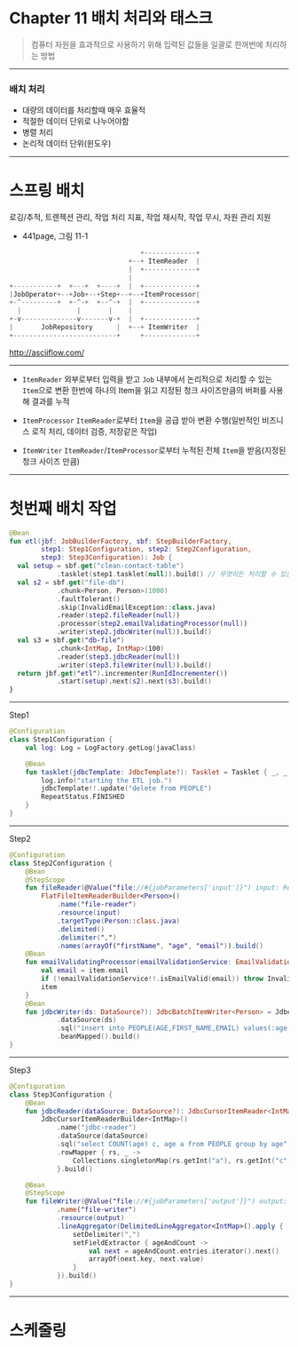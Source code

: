 <!-- $size: 16:9 -->

# Chapter 11 배치 처리와 태스크
> 컴퓨터 자원을 효과적으로 사용하기 위해 입력된 값들을 일괄로 한꺼번에 처리하는 방법


---

### 배치 처리

- 대량의 데이터를 처리할때 매우 효율적
- 적절한 데이터 단위로 나누어야함
- 병렬 처리
- 논리적 데이터 단위(윈도우)

---

# 스프링 배치

로깅/추적, 트랜젝션 관리, 작업 처리 지표, 작업 재시작, 작업 무시, 자원 관리 지원

* 441page, 그림 11-1

```js
                                 +-------------+
                              +--+ ItemReader  |
                              |  +-------------+
                              |
+-----------+  +---+  +----+  |  +-------------+
|JobOperator+--+Job+--+Step+--+--+ItemProcessor|
+-^---------+  +-^-+  +--^-+  |  +-------------+
  |              |       |    |
+-v--------------v-------v-+  |  +-------------+
|       JobRepository      |  +--+ ItemWriter  |
+--------------------------+     +-------------+

```
http://asciiflow.com/

---

- `ItemReader`
  외부로부터 입력을 받고 `Job` 내부에서 논리적으로 처리할 수 있는 `Item`으로 변환
  한번에 하나의 Item을 읽고 지정된 청크 사이즈만큼의 버퍼를 사용해 결과를 누적

- `ItemProcessor`
  `ItemReader`로부터 `Item`을 공급 받아 변환 수행(일반적인 비즈니스 로직 처리, 데이터 검증, 저장같은 작업)

- `ItemWriter`
  `ItemReader`/`ItemProcessor`로부터 누적된 전체 `Item`을 받음(지정된 청크 사이즈 만큼)

---

# 첫번째 배치 작업

```kotlin
@Bean
fun etl(jbf: JobBuilderFactory, sbf: StepBuilderFactory, 
        step1: Step1Configuration, step2: Step2Configuration, 
        step3: Step3Configuration): Job {
  val setup = sbf.get("clean-contact-table")
            .tasklet(step1.tasklet(null)).build() // 무엇이든 처리할 수 있는 형식이 자유로윤 태스크릿 콜백 사용
  val s2 = sbf.get("file-db")
            .chunk<Person, Person>(1000)
            .faultTolerant()
            .skip(InvalidEmailException::class.java)
            .reader(step2.fileReader(null))
            .processor(step2.emailValidatingProcessor(null))
            .writer(step2.jdbcWriter(null)).build()
  val s3 = sbf.get("db-file")
            .chunk<IntMap, IntMap>(100)
            .reader(step3.jdbcReader(null))
            .writer(step3.fileWriter(null)).build()
  return jbf.get("etl").incrementer(RunIdIncrementer())
            .start(setup).next(s2).next(s3).build()
}
```

--- 

Step1

```kotlin
@Configuration
class Step1Configuration {
    val log: Log = LogFactory.getLog(javaClass)

    @Bean
    fun tasklet(jdbcTemplate: JdbcTemplate?): Tasklet = Tasklet { _, _ ->
        log.info("starting the ETL job.")
        jdbcTemplate!!.update("delete from PEOPLE")
        RepeatStatus.FINISHED
    }
}
```

---

Step2 

```kotlin
@Configuration
class Step2Configuration {
    @Bean
    @StepScope
    fun fileReader(@Value("file://#{jobParameters['input']}") input: Resource?): FlatFileItemReader<Person> = 
    	FlatFileItemReaderBuilder<Person>()
            .name("file-reader")
            .resource(input)
            .targetType(Person::class.java)
            .delimited()
            .delimiter(",")
            .names(arrayOf("firstName", "age", "email")).build()
    @Bean
    fun emailValidatingProcessor(emailValidationService: EmailValidationService?): ItemProcessor<Person, Person> = ItemProcessor { item ->
        val email = item.email
        if (!emailValidationService!!.isEmailValid(email)) throw InvalidEmailException(email)
        item
    }
    @Bean
    fun jdbcWriter(ds: DataSource?): JdbcBatchItemWriter<Person> = JdbcBatchItemWriterBuilder<Person>()
            .dataSource(ds)
            .sql("insert into PEOPLE(AGE,FIRST_NAME,EMAIL) values(:age,:firstName,:email)")
            .beanMapped().build()
}
```

---

Step3

```kotlin
@Configuration
class Step3Configuration {
    @Bean
    fun jdbcReader(dataSource: DataSource?): JdbcCursorItemReader<IntMap> = 
    	JdbcCursorItemReaderBuilder<IntMap>()
            .name("jdbc-reader")
            .dataSource(dataSource)
            .sql("select COUNT(age) c, age a from PEOPLE group by age")
            .rowMapper { rs, _ ->
                Collections.singletonMap(rs.getInt("a"), rs.getInt("c"))
            }.build()

    @Bean
    @StepScope
    fun fileWriter(@Value("file://#{jobParameters['output']}") output: Resource?): FlatFileItemWriter<IntMap> = FlatFileItemWriterBuilder<IntMap>()
            .name("file-writer")
            .resource(output)
            .lineAggregator(DelimitedLineAggregator<IntMap>().apply {
                setDelimiter(",")
                setFieldExtractor { ageAndCount ->
                    val next = ageAndCount.entries.iterator().next()
                    arrayOf(next.key, next.value)
                }
            }).build()
}
```

---

# 스케줄링


